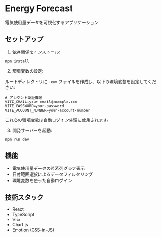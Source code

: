 # Energy Forecast

電気使用量データを可視化するアプリケーション

## セットアップ

1. 依存関係をインストール:

```bash
npm install
```

2. 環境変数の設定:

ルートディレクトリに `.env` ファイルを作成し、以下の環境変数を設定してください:

```
# アカウント認証情報
VITE_EMAIL=your-email@example.com
VITE_PASSWORD=your-password
VITE_ACCOUNT_NUMBER=your-account-number
```

これらの環境変数は自動ログイン処理に使用されます。

3. 開発サーバーを起動:

```bash
npm run dev
```

## 機能

- 電気使用量データの時系列グラフ表示
- 日付範囲選択によるデータフィルタリング
- 環境変数を使った自動ログイン

## 技術スタック

- React
- TypeScript
- Vite
- Chart.js
- Emotion (CSS-in-JS)
